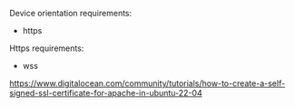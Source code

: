 Device orientation requirements:
* https

Https requirements:
* wss


https://www.digitalocean.com/community/tutorials/how-to-create-a-self-signed-ssl-certificate-for-apache-in-ubuntu-22-04